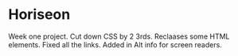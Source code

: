 # Horiseon
Week one project.
Cut down CSS by 2 3rds.
Reclaases some HTML elements.
Fixed all the links.
Added in Alt info for screen readers.

